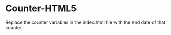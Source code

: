 # Counter-HTML5
Replace the counter variables in the index.html file with the end date of that counter 